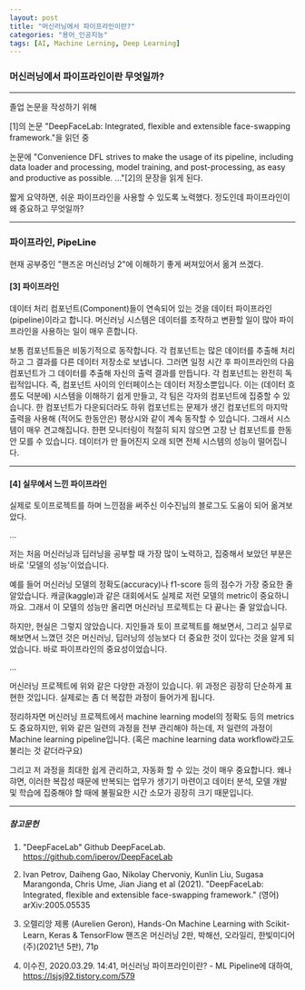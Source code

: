 ```yaml
---
layout: post
title: "머신러닝에서 파이프라인이란?"
categories: "용어_인공지능"
tags: [AI, Machine Lerning, Deep Learning]
---
```




### 머신러닝에서 파이프라인이란 무엇일까?

---

졸업 논문을 작성하기 위해 

[DeepFaceLab]: https://github.com/iperov/DeepFaceLab

[1]의 논문 "DeepFaceLab: Integrated, flexible and extensible face-swapping framework."을 읽던 중 

논문에 "Convenience DFL strives to make the usage of its pipeline, 
including data loader and processing, model training, and post-processing, 
as easy and productive as possible. ..."[2]의 문장을 읽게 된다. 

짧게 요약하면, 쉬운 파이프라인을 사용할 수 있도록 노력했다. 정도인데 파이프라인이 왜 중요하고 무엇일까?

---

### 파이프라인, PipeLine

현재 공부중인 "핸즈온 머신러닝 2"에 이해하기 좋게 써져있어서 옮겨 쓰겠다.


#### [3] 파이프라인

데이터 처리 컴포넌트(Component)들이 연속되어 있는 것을 데이터 파이프라인(pipeline)이라고 합니다. 머신러닝 시스템은 데이터를 조작하고 변환할 일이 많아 파이프라인을 사용하는 일이 매우 흔합니다.

보통 컴포넌트들은 비동기적으로 동작합니다. 각 컴포넌트는 많은 데이터를 추출해 처리하고 그 결과를 다른 데이터 저장소로 보냅니다. 그러면 일정 시간 후 파이프라인의 다음 컴포넌트가 그 데이터를 추출해 자신의 출력 결과를 만듭니다. 각 컴포넌트는 완전히 독립적입니다. 즉, 컴포넌트 사이의 인터페이스는 데이터 저장소뿐입니다. 이는 (데이터 흐름도 덕분에) 시스템을 이해하기 쉽게 만들고, 각 팀은 각자의 컴포넌트에 집중할 수 있습니다. 한 컴포넌트가 다운되더라도 하위 컴포넌트는 문제가 생긴 컴포넌트의 마지막 출력을 사용해 (적어도 한동안은) 평상시와 같이 계속 동작할 수 있습니다. 그래서 시스템이 매우 견고해집니다. 한편 모니터링이 적절히 되지 않으면 고장 난 컴포넌트를 한동안 모를 수 있습니다. 데이터가 만 들어진지 오래 되면 전체 시스템의 성능이 떨어집니다.

---

#### [4] 실무에서 느낀 파이프라인

실제로 토이프로젝트를 하며 느낀점을 써주신 이수진님의 블로그도 도움이 되어 옮겨보았다.

...

저는 처음 머신러닝과 딥러닝을 공부할 때 가장 많이 노력하고, 집중해서 보았던 부분은 바로 '모델의 성능'이었습니다.

예를 들어 머신러닝 모델의 정확도(accuracy)나 f1-score 등의 점수가 가장 중요한 줄 알았습니다. 캐글(kaggle)과 같은 대회에서도 실제로 저런 모델의 metric이 중요하니까요. 그래서 이 모델의 성능만 올리면 머신러닝 프로젝트는 다 끝나는 줄 알았습니다.

하지만, 현실은 그렇지 않았습니다. 지인들과 토이 프로젝트를 해보면서, 그리고 실무로 해보면서 느꼈던 것은 머신러닝, 딥러닝의 성능보다 더 중요한 것이 있다는 것을 알게 되었습니다. 바로 파이프라인의 중요성이었습니다. 

...

머신러닝 프로젝트에 위와 같은 다양한 과정이 있습니다. 위 과정은 굉장히 단순하게 표현한 것입니다. 실제로는 좀 더 복잡한 과정이 들어가게 됩니다. 

정리하자면 머신러닝 프로젝트에서 machine learning model의 정확도 등의 metrics도 중요하지만, 위와 같은 일련의 과정을 전부 관리해야 하는데, 저 일련의 과정이 Machine learning pipeline입니다. (혹은 machine learning data workflow라고도 불리는 것 같더라구요)

그리고 저 과정을 최대한 쉽게 관리하고, 자동화 할 수 있는 것이 매우 중요합니다. 왜나햐면, 이러한 복잡성 때문에 반복되는 업무가 생기기 마련이고 데이터 분석, 모델 개발 및 학습에 집중해야 할 때에 불필요한 시간 소모가 굉장히 크기 때문입니다.

---

##### 참고문헌

1) "DeepFaceLab" Github DeepFaceLab. https://github.com/iperov/DeepFaceLab

2) Ivan Petrov, Daiheng Gao, Nikolay Chervoniy, Kunlin Liu, Sugasa Marangonda, Chris Ume, Jian Jiang et al (2021). "DeepFaceLab: Integrated, flexible and extensible face-swapping framework." (영어) arXiv:2005.05535

3) 오렐리앙 제롱 (Aurelien Geron), Hands-On Machine Learning with Scikit-Learn, Keras & TensorFlow 핸즈온 머신러닝 2판, 박해선, 오라일리, 한빛미디어(주)(2021년 5판), 71p

4) 이수진, 2020.03.29. 14:41, 머신러닝 파이프라인이란? - ML Pipeline에 대하여, https://lsjsj92.tistory.com/579
